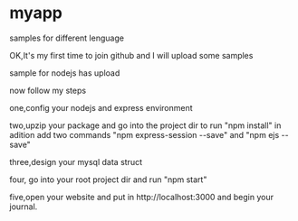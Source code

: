 # myapp
samples for different lenguage

OK,It's my first time to join github and I will upload some samples

sample for nodejs has upload

now follow my steps

one,config your nodejs and express environment

two,upzip your package and go into the project dir to run "npm install" in adition add two commands "npm express-session --save" and "npm ejs --save"

three,design your mysql data struct

four, go into your root project dir and run "npm start"

five,open your website and put in http://localhost:3000 and begin your journal.
